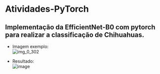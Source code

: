 # Atividades-PyTorch

## Implementação da EfficientNet-B0 com pytorch para realizar a classificação de Chihuahuas.
- Imagem exemplo: <br>
![img_0_302](https://user-images.githubusercontent.com/65053026/220788549-6a7d61ed-b86b-4d81-bc72-1055407bf66f.jpg)

- Resultado: <br>
![image](https://user-images.githubusercontent.com/65053026/220788592-8918704b-30b2-4cb2-8108-8dd8bdabbd50.png)
